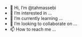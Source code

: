 - 👋 Hi, I’m @tahmassebi
- 👀 I’m interested in ...
- 🌱 I’m currently learning ...
- 💞️ I’m looking to collaborate on ...
- 📫 How to reach me ...

<!---
tahmassebi/tahmassebi is a ✨ special ✨ repository because its `README.md` (this file) appears on your GitHub profile.
You can click the Preview link to take a look at your changes.
--->
